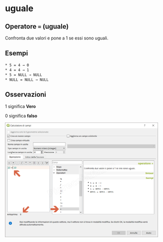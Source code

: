 # uguale

## Operatore `=` \(uguale\)

Confronta due valori e pone a 1 se essi sono uguali.

## Esempi

```text
* 5 = 4 → 0
* 4 = 4 → 1
* 5 = NULL → NULL
* NULL = NULL → NULL
```

## Osservazioni

1 significa **Vero**

0 significa **falso**

![](../../../.gitbook/assets/uguale1%20%281%29.png)


